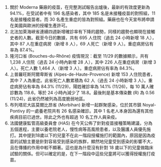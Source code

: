 1. 關於 Moderna 藥廠的疫苗，在完整測試報告出爐後，最新的有效度更新為 94.1%，在受試者中有 196 名感染者，其中 185 名是未接種疫苗的對照組，11 名是接種疫苗者。而 30 名產生重症的皆為對照組。藥廠也在今天宣布將申請在美國與歐洲的授權生產許可。
1. 北法加萊海峽省連續四週新增確診率有下降的趨勢，同樣的趨勢也顯現在接觸史者的人數。截至今日的數據，共有 695 人住院（過去 24 小時新增 18 人），其中 87 人在重症病房（新增 8 人），69 人死亡（新增 9 人）。重症病房佔有率為 87.4%。
1. 隆河口省 \(Bouches-du-Rhône\) 疫情現況：截至 11/29 的數據顯示，共有 1,238 人住院（過去 24 小時內新增 28 人），其中 226 人在重症病房（新增 3 人）。死亡人數 1,464 人（新增 3 人）。重症病房佔有率為 84.3%。
1. 上普羅旺斯阿爾卑斯省 \(Alpes-de-Haute-Provence\) 新增 153 人住院患者，其中 7 人為重症。此省死亡人數累積為 62 人（過去 24 小時新增 3 人）。重症病房佔有率為 84.3% \(11/29\)，陽姓確診率為 14.1% \(11/26\)，每 10 萬人確診數為 118.6，等於 24 小時內減少了 18.8。最後則是基本傳染數 \(R\) 為 0.56 \(11/24\)，此省仍然被列為高度脆弱地區。
1. 布列塔尼大區莫爾比昂省 \(Morbihan\) 新增一起群聚感染，位於其市鎮 Noyal-Pontivy 的一處養老院共有 26 名感染確診。其中 1 名老人本身因為還有其他疾病目前已過世。除此之外也有超過 10 名工作人員染疫。
1. 法國健康監管高級委員會 \(HAS\) 在今天公佈了針對疫苗接種策略建議，分為五個進程，主要以養老院老人，慢性病等高風險患者，以及醫護人員優先施打。其中提到18歲以下的兒童不在此一階段授權施打的範圍內，原因是因為疫苗的試驗主要是針對容易受到感染的族群，顯然地兒童受到感染的影響不大，且在傳播的作用中較不顯著。這也是為什麼沒有針對 18 歲以下的兒童做臨床試驗的關係。但可以確定的是，在下一階段中這些兒童將可以獲得授權施打疫苗。